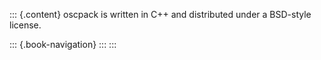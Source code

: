 ::: {.content}
oscpack is written in C++ and distributed under a BSD-style license.

::: {.book-navigation}
:::
:::
